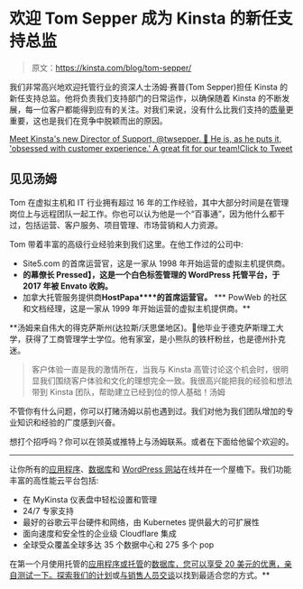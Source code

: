 # 欢迎 Tom Sepper 成为 Kinsta 的新任支持总监

> 原文：<https://kinsta.com/blog/tom-sepper/>

我们非常高兴地欢迎托管行业的资深人士汤姆·赛普(Tom Sepper)担任 Kinsta 的新任支持总监。他将负责我们支持部门的日常运作，以确保随着 Kinsta 的不断发展，每一位客户都能得到应有的关注。对我们来说，没有什么比我们支持的[质量](https://kinsta.com/kinsta-support/)更重要，这也是我们在竞争中脱颖而出的原因。

[Meet Kinsta's new Director of Support, @twsepper. 👋 He is, as he puts it, 'obsessed with customer experience.' A great fit for our team!Click to Tweet](https://twitter.com/intent/tweet?url=https%3A%2F%2Fbit.ly%2F2VIwq5K&via=kinsta&text=Meet+Kinsta%27s+new+Director+of+Support%2C+%40twsepper.+%F0%9F%91%8B+He+is%2C+as+he+puts+it%2C+%27obsessed+with+customer+experience.%27+A+great+fit+for+our+team%21)

## 见见汤姆

Tom 在虚拟主机和 IT 行业拥有超过 16 年的工作经验，其中大部分时间是在管理岗位上与远程团队一起工作。你也可以认为他是一个“百事通”，因为他什么都干过，包括运营、客户服务、项目管理、市场营销和人力资源。

Tom 带着丰富的高级行业经验来到我们这里。在他工作过的公司中:

*   Site5.com 的首席运营官，这是一家从 1998 年开始运营的虚拟主机提供商。
*   **的幕僚长 Pressed】，这是一个白色标签管理的 WordPress 托管平台，于 2017 年被 Envato 收购。**
*   加拿大托管服务提供商**HostPapa****的首席运营官。**
***   PowWeb 的社区和文档经理，这是一家从 1999 年开始运营的虚拟主机提供商。**

 **汤姆来自伟大的得克萨斯州(达拉斯/沃思堡地区)。🤠他毕业于德克萨斯理工大学，获得了工商管理学士学位。他有家室，是小熊队的铁杆粉丝，也是德州扑克迷。

> 客户体验一直是我的激情所在，当我与 Kinsta 高管讨论这个机会时，很明显我们围绕客户体验和文化的理想完全一致。我很高兴能把我的经验和想法带到 Kinsta 团队，帮助建立已经到位的惊人基础！汤姆

不管你有什么问题，你可以打赌汤姆以前也遇到过。我们对他为我们团队增加的专业知识和经验的广度感到兴奋。

想打个招呼吗？你可以在领英或推特上与汤姆联系。或者在下面给他留个欢迎的。

* * *

让你所有的[应用程序](https://kinsta.com/application-hosting/)、[数据库](https://kinsta.com/database-hosting/)和 [WordPress 网站](https://kinsta.com/wordpress-hosting/)在线并在一个屋檐下。我们功能丰富的高性能云平台包括:

*   在 MyKinsta 仪表盘中轻松设置和管理
*   24/7 专家支持
*   最好的谷歌云平台硬件和网络，由 Kubernetes 提供最大的可扩展性
*   面向速度和安全性的企业级 Cloudflare 集成
*   全球受众覆盖全球多达 35 个数据中心和 275 多个 pop

在第一个月使用托管的[应用程序或托管](https://kinsta.com/application-hosting/)的[数据库，您可以享受 20 美元的优惠，亲自测试一下。探索我们的](https://kinsta.com/database-hosting/)[计划](https://kinsta.com/plans/)或[与销售人员交谈](https://kinsta.com/contact-us/)以找到最适合您的方式。**
